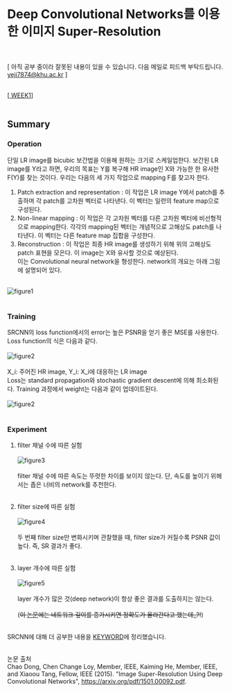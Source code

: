# Deep Convolutional Networks를 이용한 이미지 Super-Resolution <br><br>

[ 아직 공부 중이라 잘못된 내용이 있을 수 있습니다. 다음 메일로 피드백 부탁드립니다. yeji7874@khu.ac.kr ] <br><br>

[<a href = "https://github.com/yeji-seong/Deep-Learning-Paper-Study/blob/master/LIST%20UP/WEEK1/Image%20Super-Resolution%20Using%20Deep%20Convolutional%20Networks.md"> WEEK1</a>] <br><br>

## Summary <br>
### Operation <br>
단일 LR image를 bicubic 보간법을 이용해 원하는 크기로 스케일업한다. 보간된 LR image를 Y라고 하면, 우리의 목표는 Y를 복구해 HR image인 X와 가능한 한 유사한 F(Y)를 찾는 것이다. 우리는 다음의 세 가지 작업으로 mapping F를 찾고자 한다. <br>
1. Patch extraction and representation : 이 작업은 LR image Y에서 patch를 추출하며 각 patch를 고차원 벡터로 나타낸다. 이 벡터는 일련의 feature map으로 구성된다. <br>
2. Non-linear mapping : 이 작업은 각 고차원 벡터를 다른 고차원 벡터에 비선형적으로 mapping한다. 각각의 mapping된 벡터는 개념적으로 고해상도 patch를 나타낸다. 이 벡터는 다른 feature map 집합을 구성한다. <br>
3. Reconstruction : 이 작업은 최종 HR image를 생성하기 위해 위의 고해상도 patch 표현을 모은다. 이 image는 X와 유사할 것으로 예상된다. <br>
이는 Convolutional neural network을 형성한다. network의 개요는 아래 그림에 설명되어 있다. <br><br>

![figure1](https://user-images.githubusercontent.com/57740560/93770740-93306c80-fc57-11ea-988d-5e2eadd5e2b5.png) <br><br>

### Training <br>
SRCNN의 loss function에서의 error는 높은 PSNR을 얻기 좋은 MSE를 사용한다. Loss function의 식은 다음과 같다. <br><br>
![figure2](https://user-images.githubusercontent.com/57740560/93793663-12cb3500-fc72-11ea-9fc0-44fc5d304080.png) <br><br>
X_i: 주어진 HR image, Y_i: X_i에 대응하는 LR image <br>
Loss는 standard propagation와 stochastic gradient descent에 의해 최소화된다. Training 과정에서 weight는 다음과 같이 업데이트된다. <br><br>
![figure2](https://user-images.githubusercontent.com/57740560/93794509-22974900-fc73-11ea-8de1-02ded10272b3.png) <br><br>

### Experiment <br>
1. filter 채널 수에 따른 실험 <br><br>
![figure3](https://user-images.githubusercontent.com/57740560/93794896-a9e4bc80-fc73-11ea-8302-862ae5f83422.png) <br><br>
filter 채널 수에 따른 속도는 뚜렷한 차이를 보이지 않는다. 단, 속도를 높이기 위해서는 좁은 너비의 network를 추천한다. <br><br>

2. filter size에 따른 실험 <br><br>
![figure4](https://user-images.githubusercontent.com/57740560/93796456-d6013d00-fc75-11ea-831c-bcbcc843d048.png) <br><br>
두 번째 filter size만 변화시키며 관찰했을 때, filter size가 커질수록 PSNR 값이 높다. 즉, SR 결과가 좋다. <br><br>

3. layer 개수에 따른 실험 <br><br>
![figure5](https://user-images.githubusercontent.com/57740560/93795663-aa318780-fc74-11ea-8e4c-1158ef1780b1.png) <br><br>
layer 개수가 많은 것(deep network)이 항상 좋은 결과를 도출하지는 않는다. <br><br>
(<strike>이 <a href = "https://github.com/yeji-seong/Deep-Learning-Paper-Study/blob/master/LIST%20UP/WEEK2/Accurate%20Image%20Super-Resolution%20Using%20Very%20Deep%20Convolutional%20Networks.md">논문</a>에는 네트워크 깊이를 증가시키면 정확도가 올라간다고 했는데,,?!</strike>) <br><br>

SRCNN에 대해 더 공부한 내용을 <a href = "https://github.com/yeji-seong/Deep-Learning-Paper-Study/blob/master/DIG%20OUT/WEEK2.md"> KEYWORD</a>에 정리했습니다. <br><br>

논문 출처 <br>
Chao Dong, Chen Change Loy, Member, IEEE, Kaiming He, Member, IEEE, and Xiaoou Tang, Fellow, IEEE (2015). "Image Super-Resolution Using Deep Convolutional Networks", https://arxiv.org/pdf/1501.00092.pdf.
